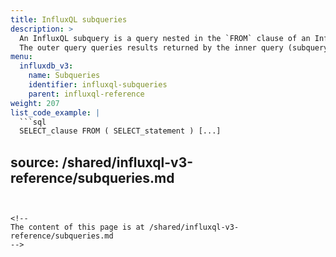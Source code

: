 ```yaml
---
title: InfluxQL subqueries
description: >
  An InfluxQL subquery is a query nested in the `FROM` clause of an InfluxQL query.
  The outer query queries results returned by the inner query (subquery).
menu:
  influxdb_v3:
    name: Subqueries
    identifier: influxql-subqueries
    parent: influxql-reference
weight: 207
list_code_example: |
  ```sql
  SELECT_clause FROM ( SELECT_statement ) [...]
  ```

source: /shared/influxql-v3-reference/subqueries.md
---
```


<!-- 
The content of this page is at /shared/influxql-v3-reference/subqueries.md
-->
